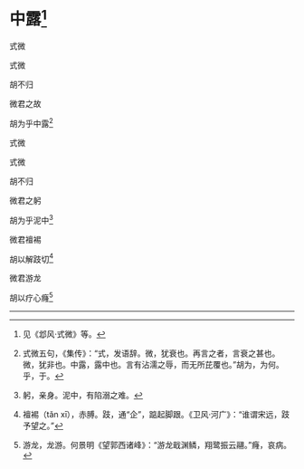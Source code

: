    

# 中露[^1]

式微

式微

胡不归

微君之故

胡为乎中露[^2]

式微

式微

胡不归

微君之躬

胡为乎泥中[^3]

微君襢裼

胡以解跂切[^4]

微君游龙

胡以疗心癃[^5]

* * *

[^1]: 见《邶风·式微》等。
[^2]: 式微五句，《集传》：“式，发语辞。微，犹衰也。再言之者，言衰之甚也。微，犹非也。中露，露中也。言有沾濡之辱，而无所芘覆也。”胡为，为何。乎，于。
[^3]: 躬，亲身。泥中，有陷溺之难。
[^4]: 襢裼（tǎn xī），赤膊。跂，通“企”，踮起脚跟。《卫风·河广》：“谁谓宋远，跂予望之。”
[^5]: 游龙，龙游。何景明《望郭西诸峰》：“游龙戢渊鳞，翔鹭振云翮。”癃，哀病。